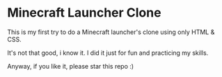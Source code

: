 # Minecraft Launcher Clone
This is my first try to do a Minecraft launcher's clone using only HTML & CSS.

It's not that good, i know it. I did it just for fun and practicing my skills.

Anyway, if you like it, please star this repo :)